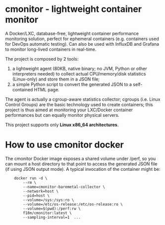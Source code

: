 # cmonitor - lightweight container monitor

A Docker/LXC, database-free, lightweight container performance monitoring solution, perfect for ephemeral containers
(e.g. containers used for DevOps automatic testing). Can also be used with InfluxDB and Grafana to monitor long-lived 
containers in real-time.

The project is composed by 2 tools: 
1) a lightweight agent (80KB, native binary; no JVM, Python or other interpreters needed) to collect actual CPU/memory/disk statistics (Linux-only)
   and store them in a JSON file;
2) a simple Python script to convert the generated JSON to a self-contained HTML page.

The agent is actually a cgroup-aware statistics collector; cgroups (i.e. Linux Control Groups) are the basic technology used 
to create containers; this project is thus aimed at monitoring your LXC/Docker container performances but can equally monitor
physical servers.

This project supports only **Linux x86_64 architectures**.

# How to use cmonitor docker

The cmonitor Docker image exposes a shared volume under /perf, so you can mount a host directory to that point to access the generated JSON file (if using JSON output mode). A typical invocation of the container might be:

```
    docker run -d \
        --rm \
        --name=cmonitor-baremetal-collector \
        --network=host \
        --pid=host \
        --volume=/sys:/sys:ro \
        --volume=/etc/os-release:/etc/os-release:ro \
        --volume=$(pwd):/perf:rw \
        f18m/cmonitor:latest \
        --sampling-interval=1  ...
```

